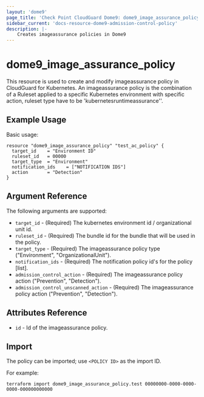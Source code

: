 ```yaml
---
layout: 'dome9'
page_title: 'Check Point CloudGuard Dome9: dome9_image_assurance_policy'
sidebar_current: 'docs-resource-dome9-admission-control-policy'
description: |-
    Creates imageassurance policies in Dome9
---
```


# dome9_image_assurance_policy

This resource is used to create and modify imageassurance policy in CloudGuard for Kubernetes. An imageassurance policy is the combination of a Ruleset applied to a specific Kubernetes environment with specific action, ruleset type have to be 'kubernetesruntimeassurance''.

## Example Usage

Basic usage:

```hcl
resource "dome9_image_assurance_policy" "test_ac_policy" {
  target_id    = "Environment ID"
  ruleset_id   = 00000
  target_type  = "Environment"
  notification_ids    = ["NOTIFICATION IDS"]
  action       = "Detection"
}

```

## Argument Reference

The following arguments are supported:

-   `target_id` - (Required) The kubernetes environment id / organizational unit id.
-   `ruleset_id` - (Required) The bundle id for the bundle that will be used in the policy.
-   `target_type` - (Required) The imageassurance policy type ("Environment", "OrganizationalUnit").
-   `notification_ids` - (Required) The notification policy id's for the policy [list].
-   `admission_control_action` - (Required) The imageassurance policy action ("Prevention", "Detection").
-   `admission_control_unscanned_action` - (Required) The imageassurance policy action ("Prevention", "Detection").

## Attributes Reference

-   `id` - Id of the imageassurance policy.

## Import

The policy can be imported; use `<POLICY ID>` as the import ID.

For example:

```shell
terraform import dome9_image_assurance_policy.test 00000000-0000-0000-0000-000000000000
```
